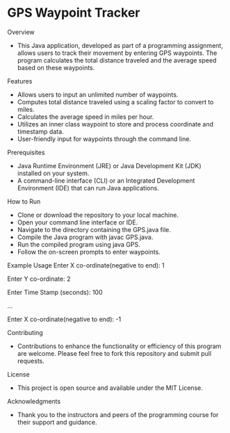 #  GPS Waypoint Tracker

Overview
- This Java application, developed as part of a programming assignment, allows users to track their movement by entering GPS waypoints. The program calculates the total 
  distance traveled and the average speed based on these waypoints.

Features
- Allows users to input an unlimited number of waypoints.
- Computes total distance traveled using a scaling factor to convert to miles.
- Calculates the average speed in miles per hour.
- Utilizes an inner class waypoint to store and process coordinate and timestamp data.
- User-friendly input for waypoints through the command line.
  
Prerequisites
- Java Runtime Environment (JRE) or Java Development Kit (JDK) installed on your system.
- A command-line interface (CLI) or an Integrated Development Environment (IDE) that can run Java applications.
  
How to Run
- Clone or download the repository to your local machine.
- Open your command line interface or IDE.
- Navigate to the directory containing the GPS.java file.
- Compile the Java program with javac GPS.java.
- Run the compiled program using java GPS.
- Follow the on-screen prompts to enter waypoints.

Example Usage
Enter X co-ordinate(negative to end): 1

Enter Y co-ordinate: 2

Enter Time Stamp (seconds): 100
  
...

Enter X co-ordinate(negative to end): -1

Contributing
- Contributions to enhance the functionality or efficiency of this program are welcome. Please feel free to fork this repository and submit pull requests.

License
- This project is open source and available under the MIT License.

Acknowledgments
- Thank you to the instructors and peers of the programming course for their support and guidance.
